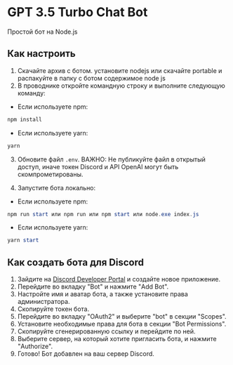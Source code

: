 # GPT 3.5 Turbo Chat Bot
Простой бот на Node.js

## Как настроить

1. Скачайте архив с ботом. установите nodejs или скачайте portable и распакуйте в папку с ботом содержимое node js
2. В проводнике откройте командную строку и выполните следующую команду:

- Если используете npm:
```powershell
npm install
```

- Если используете yarn:
```powershell
yarn
```

3. Обновите файл `.env`. 
ВАЖНО: Не публикуйте файл в открытый доступ, иначе токен Discord и API OpenAI могут быть скомпрометированы.

4. Запустите бота локально:

- Если используете npm:
```powershell
npm run start или npm run или npm start или node.exe index.js
```

- Если используете yarn:
```powershell
yarn start
```

## Как создать бота для Discord

1. Зайдите на [Discord Developer Portal](https://discord.com/developers/applications) и создайте новое приложение.
2. Перейдите во вкладку "Bot" и нажмите "Add Bot".
3. Настройте имя и аватар бота, а также установите права администратора.
4. Скопируйте токен бота.
5. Перейдите во вкладку "OAuth2" и выберите "bot" в секции "Scopes".
6. Установите необходимые права для бота в секции "Bot Permissions".
7. Скопируйте сгенерированную ссылку и перейдите по ней.
8. Выберите сервер, на который хотите пригласить бота, и нажмите "Authorize".
9. Готово! Бот добавлен на ваш сервер Discord.
